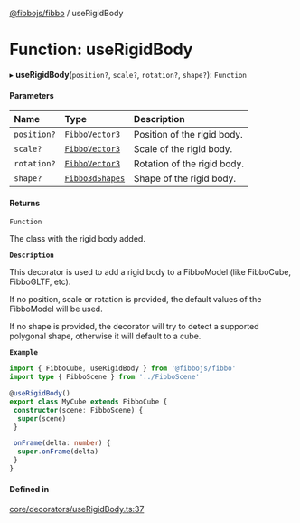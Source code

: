 [@fibbojs/fibbo](/api/index)  / useRigidBody

# Function: useRigidBody

▸ **useRigidBody**(`position?`, `scale?`, `rotation?`, `shape?`): `Function`

#### Parameters

| Name | Type | Description |
| :------ | :------ | :------ |
| `position?` | [`FibboVector3`](../interfaces/FibboVector3.md) | Position of the rigid body. |
| `scale?` | [`FibboVector3`](../interfaces/FibboVector3.md) | Scale of the rigid body. |
| `rotation?` | [`FibboVector3`](../interfaces/FibboVector3.md) | Rotation of the rigid body. |
| `shape?` | [`Fibbo3dShapes`](../enums/Fibbo3dShapes.md) | Shape of the rigid body. |

#### Returns

`Function`

The class with the rigid body added.

**`Description`**

This decorator is used to add a rigid body to a FibboModel (like FibboCube, FibboGLTF, etc).

If no position, scale or rotation is provided, the default values of the FibboModel will be used.

If no shape is provided, the decorator will try to detect a supported polygonal shape, otherwise it will default to a cube.

**`Example`**

```ts
import { FibboCube, useRigidBody } from '@fibbojs/fibbo'
import type { FibboScene } from '../FibboScene'

@useRigidBody()
export class MyCube extends FibboCube {
 constructor(scene: FibboScene) {
  super(scene)
 }

 onFrame(delta: number) {
  super.onFrame(delta)
 }
}
```

#### Defined in

[core/decorators/useRigidBody.ts:37](https://github.com/fibbojs/fibbo/blob/b9b900181d67ac688b761b1972f316cdd1f56ef2/src/core/decorators/useRigidBody.ts#L37)
